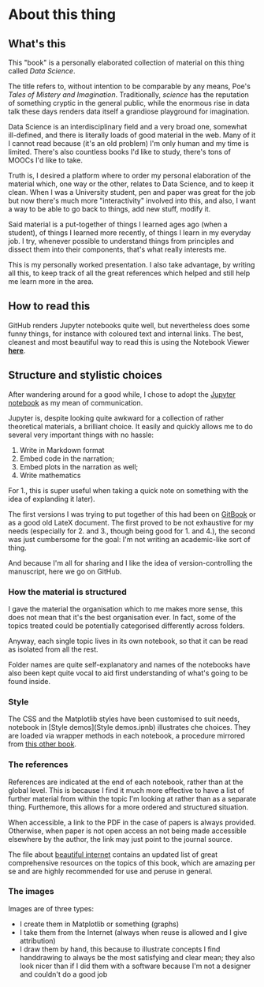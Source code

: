 # About this thing

## What's this

This "book" is a personally elaborated collection of material on this thing called _Data Science_. 

The title refers to, without intention to be comparable by any means, Poe's _Tales of Mistery and Imagination_. Traditionally, _science_ has the reputation of something cryptic in the general public, while the enormous rise in data talk these days renders data itself a grandiose playground for imagination.

Data Science is an interdisciplinary field and a very broad one, somewhat ill-defined, and there is literally loads of good material in the web. Many of it I cannot read because (it's an old problem) I'm only human and my time is limited. There's also countless books I'd like to study, there's tons of MOOCs I'd like to take. 

Truth is, I desired a platform where to order my personal elaboration of the material which, one way or the other, relates to Data Science, and to keep it clean. When I was a University student, pen and paper was great for the job but now there's much more "interactivity" involved into this, and also, I want a way to be able to go back to things, add new stuff, modify it.

Said material is a put-together of things I learned ages ago (when a student), of things I learned more recently, of things I learn in my everyday job. I try, whenever possible to understand things from principles and dissect them into their components, that's what really interests me. 

This is my personally worked presentation. I also take advantage, by writing all this, to keep track of all the great references which helped and still help me learn more in the area. 

## How to read this

GitHub renders Jupyter notebooks quite well, but nevertheless does some funny things, for instance with coloured text and internal links. The best, cleanest and most beautiful way to read this is using the Notebook Viewer [**here**](http://nbviewer.jupyter.org/github/martinapugliese/tales-science-data/tree/master/).

## Structure and stylistic choices

After wandering around for a good while, I chose to adopt the [Jupyter notebook](http://jupyter.org) as my mean of communication. 

Jupyter is, despite looking quite awkward for a collection of rather theoretical materials, a brilliant choice. It easily and quickly allows me to do several very important things with no hassle:

1. Write in Markdown format 
2. Embed code in the narration;
3. Embed plots in the narration as well;
4. Write mathematics

For 1., this is super useful when taking a quick note on something with the idea of explanding it later).

The first versions I was trying to put together of this had been on [GitBook](https://www.gitbook.com/new) or as a good old LateX document. The first proved to be not exhaustive for my needs (especially for 2. and 3., though being good for 1. and 4.), the second was just cumbersome for the goal: I'm not writing an academic-like sort of thing.

And because I'm all for sharing and I like the idea of version-controlling the manuscript, here we go on GitHub. 

### How the material is structured

I gave the material the organisation which to me makes more sense, this does not mean that it's the best organisation ever. In fact, some of the topics treated could be potentially categorised differently across folders.

Anyway, each single topic lives in its own notebook, so that it can be read as isolated from all the rest. 

Folder names are quite self-explanatory and names of the notebooks have also been kept quite vocal to aid first understanding of what's going to be found inside. 

### Style

The CSS and the Matplotlib styles have been customised to suit needs, notebook in [Style demos](Style demos.ipnb) illustrates che choices. 
They are loaded via wrapper methods in each notebook, a procedure mirrored from [this other book](https://github.com/CamDavidsonPilon/Probabilistic-Programming-and-Bayesian-Methods-for-Hackers).

### The references

References are indicated at the end of each notebook, rather than at the global level. This is because I find it much more effective to have a list of further material from within the topic I'm looking at rather than as a separate thing. Furthemore, this allows for a more ordered and structured situation.

When accessible, a link to the PDF in the case of papers is always provided. Otherwise, when paper is not open access an not being made accessible elsewhere by the author, the link may just point to the journal source.

The file about [beautiful internet](resources.md) contains an updated list of great comprehensive resources on the topics of this book, which are amazing per se and are highly recommended for use and peruse in general.

### The images

Images are of three types:

* I create them in Matplotlib or something (graphs)
* I take them from the Internet (always when reuse is allowed and I give attribution)
* I draw them by hand, this because to illustrate concepts I find handdrawing to always be the most satisfying and clear mean; they also look nicer than if I did them with a software because I'm not a designer and couldn't do a good job
